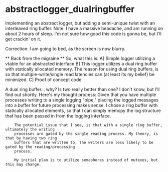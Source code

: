 # abstractlogger_dualringbuffer
Implementing an abstract logger, but adding a semi-unique twist with an interleaved ring buffer.
Note: I have a massive headache, and am running on about 2 hours of sleep. I'm not sure how
good this code is gonna be, but I'll get crackin' on it.

Correction: I am going to bed, as the screen is now blurry.

** Back from the migraine ** 
So, what this is:
A] Simple logger utilizing a vtable for an abstracted interface
B] This logger utilizes a dual ring buffer with statically allocated memory. The reason for using
		dual ring buffers, is so that multiple-write/single read latencies can (at least its my belief)
		be minimized.
C] Proof of concept code

A dual ring buffer... why? Is two really better than one? I don't know, but I'll find out shortly. Here's
my thought process:
		Given that you have multiple processes writing to a single logging "pipe," placing the logged
		messages into a buffer for future processing makes sense. I chose a ring buffer with statically
		allocated elements, so that I can simply memcpy the log structure that has been passed in from the
		logging interface.
		
		The potential issue that I see, is that with a single ring buffer, ultimately the writing
		processes are gated by the single reading process. My theory, is that by having two ring
		buffers that are written to, the writers are less likely to be gated by the reading/processing
		process.
		
		My initial plan is to utilize semaphores instead of mutexes, but this may change.
		

		
		